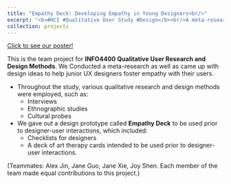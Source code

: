 ```yaml
---
title: "Empathy Deck: Developing Empathy in Young Designers<br/>"
excerpt: "<b>#HCI #Qualitative User Study #Design</b><br/>A meta-research and design practice on fostering empathy-building during direct in-person interactions between designers and participants<br/>This team project for **INFO4400 Qualitative User Research and Design Methods** won the Most Thoughtful Award🏆.[Click to see our poster!](https://yishu-ji.github.io/files/EmpathyPoster.pdf)<br/><img src='/images/EmpathyBulletJournal.jpg' width='400' height='300'>"
collection: projects
---
```

[Click to see our poster!](https://yishu-ji.github.io/files/EmpathyPoster.pdf)

This is the team project for **INFO4400 Qualitative User Research and Design Methods**. We Conducted a meta-research as well as came up with design ideas to help junior UX designers foster empathy with their users.
- Throughout the study, various qualitative research and design methods were employed, such as:
  - Interviews
  - Ethnographic studies
  - Cultural probes
- We gave out a design prototype called **Empathy Deck** to be used prior to designer-user interactions, which included:
  - Checklists for designers
  - A deck of art therapy cards intended to be used prior to designer-user interactions.

(Teammates: Alex Jin, Jane Guo, Jane Xie, Joy Shen. Each member of the team made equal contributions to this project.)
